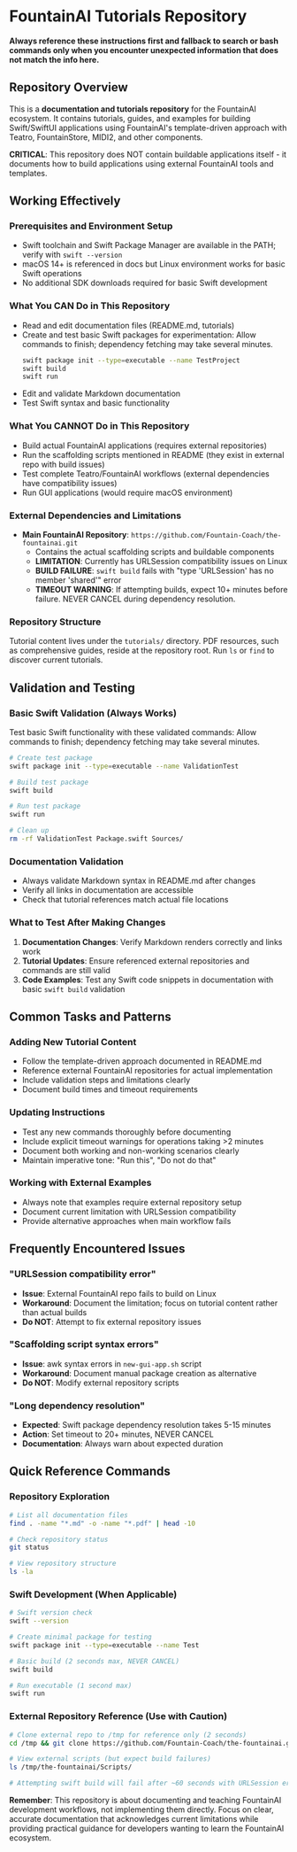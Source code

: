 # FountainAI Tutorials Repository

**Always reference these instructions first and fallback to search or bash commands only when you encounter unexpected information that does not match the info here.**

## Repository Overview
This is a **documentation and tutorials repository** for the FountainAI ecosystem. It contains tutorials, guides, and examples for building Swift/SwiftUI applications using FountainAI's template-driven approach with Teatro, FountainStore, MIDI2, and other components.

**CRITICAL**: This repository does NOT contain buildable applications itself - it documents how to build applications using external FountainAI tools and templates.

## Working Effectively

### Prerequisites and Environment Setup
- Swift toolchain and Swift Package Manager are available in the PATH; verify with `swift --version`
- macOS 14+ is referenced in docs but Linux environment works for basic Swift operations
- No additional SDK downloads required for basic Swift development

### What You CAN Do in This Repository
- Read and edit documentation files (README.md, tutorials)
- Create and test basic Swift packages for experimentation:
  Allow commands to finish; dependency fetching may take several minutes.
  ```bash
  swift package init --type=executable --name TestProject
  swift build
  swift run
  ```
- Edit and validate Markdown documentation
- Test Swift syntax and basic functionality

### What You CANNOT Do in This Repository
- Build actual FountainAI applications (requires external repositories)
- Run the scaffolding scripts mentioned in README (they exist in external repo with build issues)
- Test complete Teatro/FountainAI workflows (external dependencies have compatibility issues)
- Run GUI applications (would require macOS environment)

### External Dependencies and Limitations
- **Main FountainAI Repository**: `https://github.com/Fountain-Coach/the-fountainai.git`
  - Contains the actual scaffolding scripts and buildable components
  - **LIMITATION**: Currently has URLSession compatibility issues on Linux
  - **BUILD FAILURE**: `swift build` fails with "type 'URLSession' has no member 'shared'" error
  - **TIMEOUT WARNING**: If attempting builds, expect 10+ minutes before failure. NEVER CANCEL during dependency resolution.

### Repository Structure

Tutorial content lives under the `tutorials/` directory.
PDF resources, such as comprehensive guides, reside at the repository root.
Run `ls` or `find` to discover current tutorials.

## Validation and Testing

### Basic Swift Validation (Always Works)
Test basic Swift functionality with these validated commands:
Allow commands to finish; dependency fetching may take several minutes.

```bash
# Create test package
swift package init --type=executable --name ValidationTest

# Build test package
swift build

# Run test package
swift run

# Clean up
rm -rf ValidationTest Package.swift Sources/
```

### Documentation Validation
- Always validate Markdown syntax in README.md after changes
- Verify all links in documentation are accessible
- Check that tutorial references match actual file locations

### What to Test After Making Changes
1. **Documentation Changes**: Verify Markdown renders correctly and links work
2. **Tutorial Updates**: Ensure referenced external repositories and commands are still valid
3. **Code Examples**: Test any Swift code snippets in documentation with basic `swift build` validation

## Common Tasks and Patterns

### Adding New Tutorial Content
- Follow the template-driven approach documented in README.md
- Reference external FountainAI repositories for actual implementation
- Include validation steps and limitations clearly
- Document build times and timeout requirements

### Updating Instructions
- Test any new commands thoroughly before documenting
- Include explicit timeout warnings for operations taking >2 minutes
- Document both working and non-working scenarios clearly
- Maintain imperative tone: "Run this", "Do not do that"

### Working with External Examples
- Always note that examples require external repository setup
- Document current limitation with URLSession compatibility
- Provide alternative approaches when main workflow fails

## Frequently Encountered Issues

### "URLSession compatibility error"
- **Issue**: External FountainAI repo fails to build on Linux
- **Workaround**: Document the limitation; focus on tutorial content rather than actual builds
- **Do NOT**: Attempt to fix external repository issues

### "Scaffolding script syntax errors"  
- **Issue**: awk syntax errors in `new-gui-app.sh` script
- **Workaround**: Document manual package creation as alternative
- **Do NOT**: Modify external repository scripts

### "Long dependency resolution"
- **Expected**: Swift package dependency resolution takes 5-15 minutes
- **Action**: Set timeout to 20+ minutes, NEVER CANCEL
- **Documentation**: Always warn about expected duration

## Quick Reference Commands

### Repository Exploration
```bash
# List all documentation files
find . -name "*.md" -o -name "*.pdf" | head -10

# Check repository status
git status

# View repository structure  
ls -la
```

### Swift Development (When Applicable)
```bash
# Swift version check
swift --version

# Create minimal package for testing
swift package init --type=executable --name Test

# Basic build (2 seconds max, NEVER CANCEL)
swift build

# Run executable (1 second max)
swift run
```

### External Repository Reference (Use with Caution)
```bash
# Clone external repo to /tmp for reference only (2 seconds)
cd /tmp && git clone https://github.com/Fountain-Coach/the-fountainai.git

# View external scripts (but expect build failures)
ls /tmp/the-fountainai/Scripts/

# Attempting swift build will fail after ~60 seconds with URLSession errors
```

**Remember**: This repository is about documenting and teaching FountainAI development workflows, not implementing them directly. Focus on clear, accurate documentation that acknowledges current limitations while providing practical guidance for developers wanting to learn the FountainAI ecosystem.